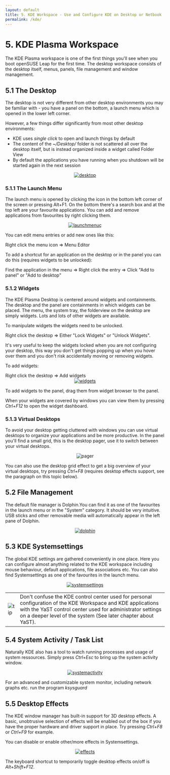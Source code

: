 ```yaml
---
layout: default
title: 5. KDE Workspace - Use and Configure KDE on Desktop or Netbook
permalink: /kde/
---
```


# 5. KDE Plasma Workspace

The KDE Plasma workspace is one of the first things you'll see when you boot openSUSE Leap for the first time. The desktop workspace consists of the desktop itself, menus, panels, file management and window management.

## 5.1 The Desktop

The desktop is not very different from other desktop environments you may be familiar with - you have a panel on the bottom, a launch menu which is opened in the lower left corner.

However, a few things differ significantly from most other desktop environments:
<ul>
<li>KDE uses <i>single click</i> to open and launch things by default</li>
<li>The content of the <i>~/Desktop/</i> folder is not scattered all over the desktop itself, but is instead organized inside a widget called Folder View</li>
<li>By default the applications you have running when you shutdown will be started again in the next session</li>
</ul>

<center><a href="{{ site.baseurl | append: '/images/screenshots/desktop.png' | replace: '//', '/' }}" rel="thumbnail"><img src="{{ site.baseurl | append: '/images/screenshots/desktopb.png' | replace: '//', '/' }}" alt="desktop" class="pic" /></a></center>

### 5.1.1 The Launch Menu

The launch menu is opened by clicking the icon in the bottom left corner of the screen or pressing Alt+F1. On the bottom there's a search box and at the top left are your favourite applications. You can add and remove applications from favourites by right clicking them.

<center><a href="{{ site.baseurl | append: '/images/screenshots/launchmenu.png' | replace: '//', '/' }}" rel="thumbnail"><img src="{{ site.baseurl | append: '/images/screenshots/launchmenub.png' | replace: '//', '/' }}" alt="launchmenuç" class="pic" /></a></center>

You can edit menu entries or add new ones like this:

<div class="sti">Right click the menu icon =&gt; Menu Editor</div>

To add a shortcut for an application on the desktop or in the panel you can do this (requires widgets to be unlocked):
<div class="sti">Find the application in the menu => Right click the entry => Click "Add to panel" or "Add to desktop"</div>

### 5.1.2 Widgets

The KDE Plasma Desktop is centered around widgets and containments. The desktop and the panel are containments in which widgets can be placed. The menu, the system tray, the folderview on the desktop are simply widgets. Lots and lots of other widgets are available.

To manipulate widgets the widgets need to be unlocked.

<div class="sti">Right click the desktop => Either "Lock Widgets" or "Unlock Widgets".</div>

It's very useful to keep the widgets locked when you are not configuring your desktop, this way you don't get things popping up when you hover over them and you don't risk accidentally moving or removing widgets.

To add widgets:

<div class="sti">Right click the desktop => Add widgets</div>

<center><a href="{{ site.baseurl | append: '/images/screenshots/widgets.png' | replace: '//', '/' }}" rel="thumbnail"><img src="{{ site.baseurl | append: '/images/screenshots/widgetsb.png' | replace: '//', '/' }}" alt="widgets" class="pic" /></a></center>

To add widgets to the panel, drag them from widget browser to the panel.

When your widgets are covered by windows you can view them by pressing <i>Ctrl+F12</i> to open the widget dashboard.

### 5.1.3 Virtual Desktops

To avoid your desktop getting cluttered with windows you can use virtual desktops to organize your applications and be more productive. In the panel you'll find a small grid, this is the desktop pager, use it to switch between your virtual desktops.

<center><img src="{{ site.baseurl | append: '/images/screenshots/pager.png' | replace: '//', '/' }}" alt="pager" class="pic" /></center>

You can also use the desktop grid effect to get a big overview of your virtual desktops, try pressing <i>Ctrl+F8</i> (requires desktop effects support, see the paragraph on this topic below).

<!--
### 5.1.4 Activities

Next to the virtual desktop pager is a cube with three little circles, clicking here opens the Activity Manager. Activities are different desktops which can be configured for specific tasks/activities with different widgets, different wallpapers and automatically starting certain applications.

This enables you to quickly and easily switch between desktops (activities) configured for different situations, for example you might set up one activity for when you're at work, a different one for when you're at home, a third one for when you're doing photo editing and a fourth one for when you're doing public presentations and so forth, and you can switch between these completely different desktops with just a click or two. The toolbox in the top right corner of the screen displays the name of the currently used activity.

The Activity Manager lets you create activities and switch between them. Additionally you can perform various tasks by clicking the little overlay icons on each activity to start or stop the activities, delete them or configure them.

<center><a href="{{ site.baseurl | append: '/images/screenshots/activities.png' | replace: '//', '/' }}" rel="thumbnail"><img src="{{ site.baseurl | append: '/images/screenshots/activitiesb.png' | replace: '//', '/' }}" alt="widgets" class="pic" /></a></center>
-->

## 5.2 File Management

The default file manager is Dolphin.You can find it as one of the favourites in the launch menu or in the "System" category. It should be very intuitive. USB sticks and other removable media will automatically appear in the left pane of Dolphin.

<center><a href="{{ site.baseurl | append: '/images/screenshots/dolphin.png' | replace: '//', '/' }}" rel="thumbnail"><img src="{{ site.baseurl | append: '/images/screenshots/dolphinb.png' | replace: '//', '/' }}" alt="dolphin" class="pic" /></a></center>

## 5.3 KDE Systemsettings

The global KDE settings are gathered conveniently in one place. Here you can configure almost anything related to the KDE workspace including mouse behaviour, default applications, file associations etc. You can also find Systemsettings as one of the favourites in the launch menu.

<center><a href="{{ site.baseurl | append: '/images/screenshots/systemsettings.png' | replace: '//', '/' }}" rel="thumbnail"><img src="{{ site.baseurl | append: '/images/screenshots/systemsettingsb.png' | replace: '//', '/' }}" alt="systemsettings" class="pic" /></a></center>

<div class="tip">
<table>
<tbody>
<tr>
<td><img src="{{ site.baseurl | append: '/images/pics/tip.png' | replace: '//', '/' }}" alt="tip" /></td>
<td>Don't confuse the KDE control center used for personal configuration of the KDE Workspace and KDE applications with the YaST control center used for administrator settings on a deeper level of the system (See later chapter about YaST).</td>
</tr>
</tbody>
</table>
</div>

## 5.4 System Activity / Task List

Naturally KDE also has a tool to watch running processes and usage of system ressources. Simply press <i>Ctrl+Esc</i> to bring up the system activity window.

<center><a href="{{ site.baseurl | append: '/images/screenshots/systemactivity.png' | replace: '//', '/' }}" rel="thumbnail"><img src="{{ site.baseurl | append: '/images/screenshots/systemactivityb.png' | replace: '//', '/' }}" alt="systemactivity" class="pic" /></a></center>

For an advanced and customizable system monitor, including network graphs etc. run the program <i>ksysguard</i>

## 5.5 Desktop Effects

The KDE window manager has built-in support for 3D desktop effects. A basic, unobtrusive selection of effects will be enabled out of the box if you have the proper hardware and driver support in place. Try pressing <i>Ctrl+F8</i> or <i>Ctrl+F9</i> for example.

You can disable or enable other/more effects in Systemsettings.

<center><a href="{{ site.baseurl | append: '/images/screenshots/effects.png' | replace: '//', '/' }}" rel="thumbnail"><img src="{{ site.baseurl | append: '/images/screenshots/effectsb.png' | replace: '//', '/' }}" alt="effects" class="pic" /></a></center>

The keyboard shortcut to temporarily toggle desktop effects on/off is <i>Alt+Shift+F12</i>.
